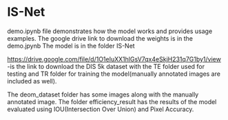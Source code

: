 # IS-Net

demo.ipynb file demonstrates how the model works and provides usage examples.
The google drive link to download the weights is in the demo.jpynb
The model is in the folder IS-Net

https://drive.google.com/file/d/1O1eIuXX1hlGsV7qx4eSkjH231q7G1by1/view  -is the link to download the DIS 5k dataset with the TE folder used for testing and TR folder for training the model(manually annotated images are included as well).

The deom_dataset folder has some images along with the manually annotated image.
The folder efficiency_result has the results of the model evaluated using IOU(Intersection Over Union) and Pixel Accuracy.
